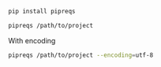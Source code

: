 ```bash
pip install pipreqs
```

```bash
pipreqs /path/to/project
```

With encoding
```bash
pipreqs /path/to/project --encoding=utf-8
```

